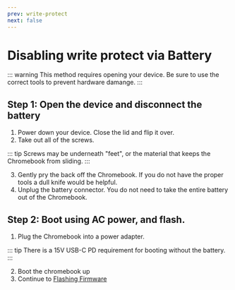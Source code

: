 ```yaml
---
prev: write-protect
next: false
---
```

# Disabling write protect via Battery

::: warning
This method requires opening your device. Be sure to use the correct tools to prevent hardware damange.
:::

## Step 1: Open the device and disconnect the battery

1. Power down your device. Close the lid and flip it over.
2. Take out all of the screws.

::: tip
Screws may be underneath "feet", or the material that keeps the Chromebook from sliding.
:::

3. Gently pry the back off the Chromebook. If you do not have the proper tools a dull knife would be helpful.
4. Unplug the battery connector. You do not need to take the entire battery out of the Chromebook.

## Step 2: Boot using AC power, and flash.

1. Plug the Chromebook into a power adapter.

::: tip
There is a 15V USB-C PD requirement for booting without the battery.
:::

2. Boot the chromebook up
3. Continue to [Flashing Firmware](flashing-firmware.md)
